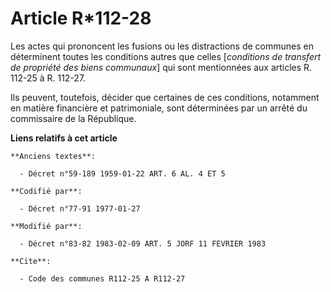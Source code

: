 # Article R*112-28

Les actes qui prononcent les fusions ou les distractions de communes en déterminent toutes les conditions autres que celles
[*conditions de transfert de propriété des biens communaux*] qui sont mentionnées aux articles R. 112-25 à R. 112-27.

Ils peuvent, toutefois, décider que certaines de ces conditions, notamment en matière financière et patrimoniale, sont
déterminées par un arrêté du commissaire de la République.

**Liens relatifs à cet article**

	**Anciens textes**:

	  - Décret n°59-189 1959-01-22 ART. 6 AL. 4 ET 5

	**Codifié par**:

	  - Décret n°77-91 1977-01-27

	**Modifié par**:

	  - Décret n°83-82 1983-02-09 ART. 5 JORF 11 FEVRIER 1983

	**Cite**:

	  - Code des communes R112-25 A R112-27
